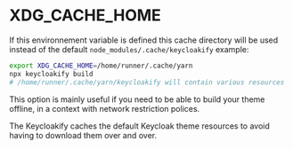 # XDG_CACHE_HOME

If this environnement variable is defined this cache directory will be used instead of the default `node_modules/.cache/keycloakify` example:

```bash
export XDG_CACHE_HOME=/home/runner/.cache/yarn
npx keycloakify build
# /home/runner/.cache/yarn/keycloakify will contain various resources
```

This option is mainly useful if you need to be able to build your theme offline, in a context with network restriction polices. &#x20;

The Keycloakify caches the default Keycloak theme resources to avoid having to download them over and over. &#x20;
